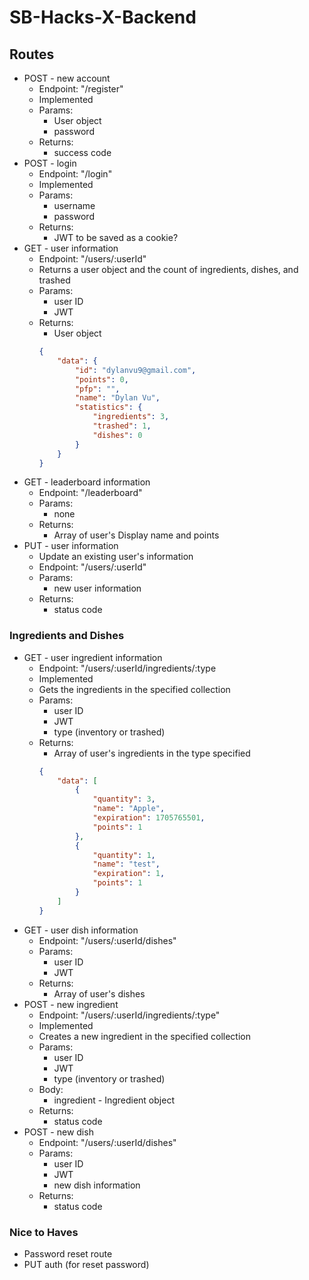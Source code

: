 # SB-Hacks-X-Backend

## Routes
* POST - new account
    * Endpoint: "/register"
    * Implemented
    * Params:
        * User object
        * password
    * Returns:
        * success code
* POST - login
    * Endpoint: "/login"
    * Implemented
    * Params:
        * username
        * password
    * Returns:
        * JWT to be saved as a cookie?
* GET - user information
    * Endpoint: "/users/:userId"
    * Returns a user object and the count of ingredients, dishes, and trashed
    * Params:
        * user ID
        * JWT
    * Returns:
        * User object
        ```json
        {
            "data": {
                "id": "dylanvu9@gmail.com",
                "points": 0,
                "pfp": "",
                "name": "Dylan Vu",
                "statistics": {
                    "ingredients": 3,
                    "trashed": 1,
                    "dishes": 0
                }
            }
        }
        ```
* GET - leaderboard information
    * Endpoint: "/leaderboard"
    * Params:
        * none
    * Returns:
        * Array of user's Display name and points
* PUT - user information
    * Update an existing user's information
    * Endpoint: "/users/:userId"
    * Params:
        * new user information
    * Returns:
        * status code

### Ingredients and Dishes
* GET - user ingredient information
    * Endpoint: "/users/:userId/ingredients/:type
    * Implemented
    * Gets the ingredients in the specified collection
    * Params:
        * user ID
        * JWT
        * type (inventory or trashed)
    * Returns:
        * Array of user's ingredients in the type specified
        ```json
        {
            "data": [
                {
                    "quantity": 3,
                    "name": "Apple",
                    "expiration": 1705765501,
                    "points": 1
                },
                {
                    "quantity": 1,
                    "name": "test",
                    "expiration": 1,
                    "points": 1
                }
            ]
        }
        ```
* GET - user dish information
    * Endpoint: "/users/:userId/dishes"
    * Params:
        * user ID
        * JWT
    * Returns:
        * Array of user's dishes
* POST - new ingredient
    * Endpoint: "/users/:userId/ingredients/:type"
    * Implemented
    * Creates a new ingredient in the specified collection
    * Params:
        * user ID
        * JWT
        * type (inventory or trashed)
    * Body:
        * ingredient - Ingredient object
    * Returns:
        * status code
* POST - new dish
    * Endpoint: "/users/:userId/dishes"
    * Params:
        * user ID
        * JWT
        * new dish information
    * Returns:
        * status code

### Nice to Haves
* Password reset route
* PUT auth (for reset password)